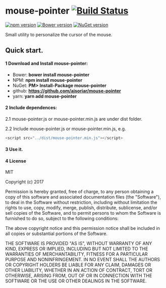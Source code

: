 # mouse-pointer [![Build Status](https://travis-ci.org/ajsoriar/mouse-pointer.svg?branch=master)](https://travis-ci.org/ajsoriar/mouse-pointer)

[![npm version](https://badge.fury.io/js/mouse-pointer.svg)](https://badge.fury.io/js/mouse-pointer)
[![Bower version](https://badge.fury.io/bo/mouse-pointer.svg)](https://badge.fury.io/bo/mouse-pointer)
[![NuGet version](https://badge.fury.io/nu/mouse-pointer.svg)](https://badge.fury.io/nu/mouse-pointer)

Small utility to personalize the cursor of the mouse.

## Quick start. 

#### 1 Download and Install mouse-pointer:

 - Bower: **bower install mouse-pointer**
 - NPM: **npm install mouse-pointer**
 - NuGet: **PM> Install-Package mouse-pointer**
 - github: **https://github.com/ajsoriar/mouse-pointer**
 - yarn: **yarn add mouse-pointer**

#### 2 Include dependences: 
2.1 mouse-pointer.js or mouse-pointer.min.js are under dist folder.

2.2 Include mouse-pointer.js or mouse-pointer.min.js, e.g.
```javascript
<script src="../dist/mouse-pointer.min.js"></script>
```

#### 3 Use it. 

#### 4 License

MIT

Copyright (c) 2017 

Permission is hereby granted, free of charge, to any person obtaining a copy
of this software and associated documentation files (the "Software"), to deal
in the Software without restriction, including without limitation the rights
to use, copy, modify, merge, publish, distribute, sublicense, and/or sell
copies of the Software, and to permit persons to whom the Software is
furnished to do so, subject to the following conditions:

The above copyright notice and this permission notice shall be included in all
copies or substantial portions of the Software.

THE SOFTWARE IS PROVIDED "AS IS", WITHOUT WARRANTY OF ANY KIND, EXPRESS OR
IMPLIED, INCLUDING BUT NOT LIMITED TO THE WARRANTIES OF MERCHANTABILITY,
FITNESS FOR A PARTICULAR PURPOSE AND NONINFRINGEMENT. IN NO EVENT SHALL THE
AUTHORS OR COPYRIGHT HOLDERS BE LIABLE FOR ANY CLAIM, DAMAGES OR OTHER
LIABILITY, WHETHER IN AN ACTION OF CONTRACT, TORT OR OTHERWISE, ARISING FROM,
OUT OF OR IN CONNECTION WITH THE SOFTWARE OR THE USE OR OTHER DEALINGS IN THE
SOFTWARE.